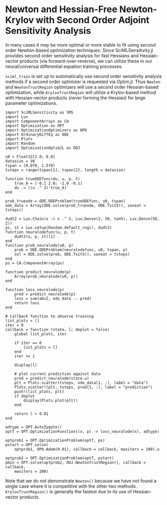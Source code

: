 # Newton and Hessian-Free Newton-Krylov with Second Order Adjoint Sensitivity Analysis

In many cases it may be more optimal or more stable to fit using second order
Newton-based optimization techniques. Since SciMLSensitivity.jl provides
second order sensitivity analysis for fast Hessians and Hessian-vector
products (via forward-over-reverse), we can utilize these in our neural/universal
differential equation training processes.

`sciml_train` is set up to automatically use second order sensitivity analysis
methods if a second order optimizer is requested via Optim.jl. Thus `Newton`
and `NewtonTrustRegion` optimizers will use a second order Hessian-based
optimization, while `KrylovTrustRegion` will utilize a Krylov-based method
with Hessian-vector products (never forming the Hessian) for large parameter
optimizations.

```@example secondorderadjoints
import SciMLSensitivity as SMS
import Lux
import ComponentArrays as CA
import Optimization as OPT
import OptimizationOptimisers as OPO
import OrdinaryDiffEq as ODE
import Plots
import Random
import OptimizationOptimJL as OOJ

u0 = Float32[2.0; 0.0]
datasize = 30
tspan = (0.0f0, 1.5f0)
tsteps = range(tspan[1], tspan[2], length = datasize)

function trueODEfunc(du, u, p, t)
    true_A = [-0.1 2.0; -2.0 -0.1]
    du .= ((u .^ 3)'true_A)'
end

prob_trueode = ODE.ODEProblem(trueODEfunc, u0, tspan)
ode_data = Array(ODE.solve(prob_trueode, ODE.Tsit5(), saveat = tsteps))

dudt2 = Lux.Chain(x -> x .^ 3, Lux.Dense(2, 50, tanh), Lux.Dense(50, 2))
ps, st = Lux.setup(Random.default_rng(), dudt2)
function neuralodefunc(u, p, t)
    dudt2(u, p, st)[1]
end
function prob_neuralode(u0, p)
    prob = ODE.ODEProblem(neuralodefunc, u0, tspan, p)
    sol = ODE.solve(prob, ODE.Tsit5(), saveat = tsteps)
end
ps = CA.ComponentArray(ps)

function predict_neuralode(p)
    Array(prob_neuralode(u0, p))
end

function loss_neuralode(p)
    pred = predict_neuralode(p)
    loss = sum(abs2, ode_data .- pred)
    return loss
end

# Callback function to observe training
list_plots = []
iter = 0
callback = function (state, l; doplot = false)
    global list_plots, iter

    if iter == 0
        list_plots = []
    end
    iter += 1

    display(l)

    # plot current prediction against data
    pred = predict_neuralode(state.u)
    plt = Plots.scatter(tsteps, ode_data[1, :], label = "data")
    Plots.scatter!(plt, tsteps, pred[1, :], label = "prediction")
    push!(list_plots, plt)
    if doplot
        display(Plots.plot(plt))
    end

    return l < 0.01
end

adtype = OPT.AutoZygote()
optf = OPT.OptimizationFunction((x, p) -> loss_neuralode(x), adtype)

optprob1 = OPT.OptimizationProblem(optf, ps)
pstart = OPT.solve(
    optprob1, OPO.Adam(0.01), callback = callback, maxiters = 100).u

optprob2 = OPT.OptimizationProblem(optf, pstart)
pmin = OPT.solve(optprob2, OOJ.NewtonTrustRegion(), callback = callback,
    maxiters = 200)
```

Note that we do not demonstrate `Newton()` because we have not found a single
case where it is competitive with the other two methods. `KrylovTrustRegion()`
is generally the fastest due to its use of Hessian-vector products.
